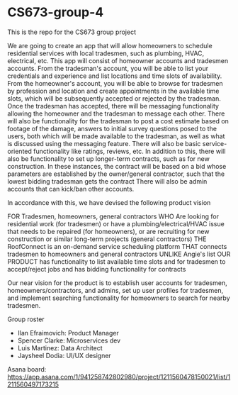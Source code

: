 # CS673-group-4
This is the repo for the CS673 group project


We are going to create an app that will allow homeowners to schedule residential services with local tradesmen, such as plumbing, HVAC, electrical, etc. This app will consist of homeowner accounts and tradesmen accounts. From the tradesman's account, you will be able to list your credentials and experience and list locations and time slots of availability. From the homeowner's account, you will be able to browse for tradesmen by profession and location and create appointments in the available time slots, which will be subsequently accepted or rejected by the tradesman. Once the tradesman has accepted, there will be messaging functionality allowing the homeowner and the tradesman to message each other. There will also be functionality for the tradesman to post a cost estimate based on footage of the damage, answers to initial survey questions posed to the users, both which will be made available to the tradesman, as well as what is discussed using the messaging feature. There will also be basic service-oriented functionality like ratings, reviews, etc. In addition to this, there will also be functionality to set up longer-term contracts, such as for new construction. In these instances, the contract will be based on a bid whose parameters are established by the owner/general contractor, such that the lowest bidding tradesman gets the contract There will also be admin accounts that can kick/ban other accounts.

In accordance with this, we have devised the following product vision

FOR Tradesmen, homeowners, general contractors
WHO Are looking for residential work (for tradesmen) or have a plumbing/electrical/HVAC issue that needs to be repaired (for homeowners), or are recruiting for new construction or similar long-term projects (general contractors)
THE RoofConnect is an on-demand service scheduling platform
THAT connects tradesmen to homeowners and general contractors
UNLIKE Angie's list
OUR PRODUCT has functionality to list available time slots and for tradesmen to accept/reject jobs and has bidding functionality for contracts

Our near vision for the product is to establish user accounts for tradesmen, homeowners/contractors, and admins, set up user profiles for tradesmen, and implement searching functionality for homeowners to search for nearby tradesmen.

Group roster
- Ilan Efraimovich: Product Manager
- Spencer Clarke: Microservices dev
- Luis Martinez: Data Architect
- Jaysheel Dodia: UI/UX designer

Asana board: https://app.asana.com/1/941258742802980/project/1211560478150021/list/1211560497173215

